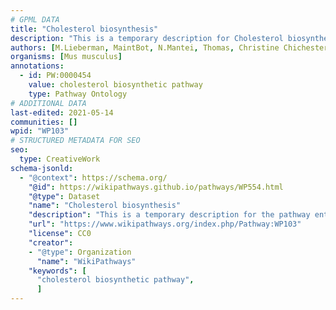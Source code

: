 ```yaml
---
# GPML DATA
title: "Cholesterol biosynthesis"
description: "This is a temporary description for Cholesterol biosynthesis"
authors: [M.Lieberman, MaintBot, N.Mantei, Thomas, Christine Chichester, Egonw, Irenemolina, DeSl, Eweitz]
organisms: [Mus musculus]
annotations:
  - id: PW:0000454
    value: cholesterol biosynthetic pathway
    type: Pathway Ontology
# ADDITIONAL DATA
last-edited: 2021-05-14
communities: []
wpid: "WP103"
# STRUCTURED METADATA FOR SEO
seo:
  type: CreativeWork
schema-jsonld:
  - "@context": https://schema.org/
    "@id": https://wikipathways.github.io/pathways/WP554.html
    "@type": Dataset
    "name": "Cholesterol biosynthesis"
    "description": "This is a temporary description for the pathway entitled: Cholesterol biosynthesis"
    "url": "https://www.wikipathways.org/index.php/Pathway:WP103"
    "license": CC0
    "creator":
    - "@type": Organization
      "name": "WikiPathways"
    "keywords": [
      "cholesterol biosynthetic pathway",
      ]
---
```

